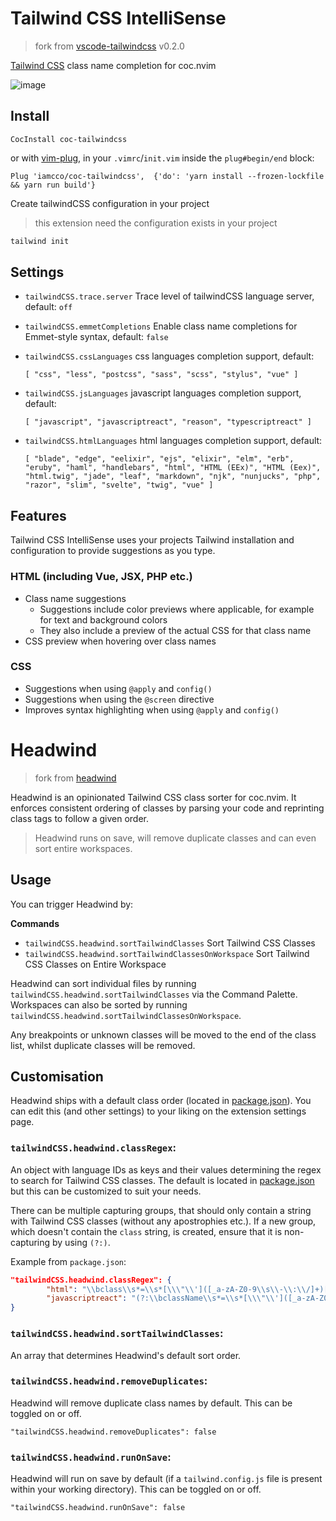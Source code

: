 # Tailwind CSS IntelliSense

> fork from [vscode-tailwindcss](https://github.com/bradlc/vscode-tailwindcss) v0.2.0

[Tailwind CSS](https://tailwindcss.com/) class name completion for coc.nvim

![image](https://user-images.githubusercontent.com/5492542/72122448-e6e47980-3398-11ea-908f-820a64b16b47.png)

## Install

```viml
CocInstall coc-tailwindcss
```

or with [vim-plug](https://github.com/junegunn/vim-plug),
in your `.vimrc`/`init.vim` inside the `plug#begin/end` block:

```viml
Plug 'iamcco/coc-tailwindcss',  {'do': 'yarn install --frozen-lockfile && yarn run build'}
```

Create tailwindCSS configuration in your project

> this extension need the configuration exists in your project

``` bash
tailwind init
```

## Settings

- `tailwindCSS.trace.server` Trace level of tailwindCSS language server, default: `off`
- `tailwindCSS.emmetCompletions` Enable class name completions for Emmet-style syntax, default: `false`
- `tailwindCSS.cssLanguages` css languages completion support, default:

  ``` jsonc
  [ "css", "less", "postcss", "sass", "scss", "stylus", "vue" ]
  ```

- `tailwindCSS.jsLanguages` javascript languages completion support, default:

  ``` jsonc
  [ "javascript", "javascriptreact", "reason", "typescriptreact" ]
  ```

- `tailwindCSS.htmlLanguages` html languages completion support, default:

  ``` jsonc
  [ "blade", "edge", "eelixir", "ejs", "elixir", "elm", "erb", "eruby", "haml", "handlebars", "html", "HTML (EEx)", "HTML (Eex)", "html.twig", "jade", "leaf", "markdown", "njk", "nunjucks", "php", "razor", "slim", "svelte", "twig", "vue" ]
  ```


## Features

Tailwind CSS IntelliSense uses your projects Tailwind installation and configuration
to provide suggestions as you type.

### HTML (including Vue, JSX, PHP etc.)

- Class name suggestions
  - Suggestions include color previews where applicable, for example for text and background colors
  - They also include a preview of the actual CSS for that class name
- CSS preview when hovering over class names

### CSS

- Suggestions when using `@apply` and `config()`
- Suggestions when using the `@screen` directive
- Improves syntax highlighting when using `@apply` and `config()`

# Headwind

> fork from [headwind](https://github.com/heybourn/headwind)

Headwind is an opinionated Tailwind CSS class sorter for coc.nvim.
It enforces consistent ordering of classes by parsing your code and reprinting class tags to follow a given order.

> Headwind runs on save, will remove duplicate classes and can even sort entire workspaces.

## Usage

You can trigger Headwind by:

**Commands**

- `tailwindCSS.headwind.sortTailwindClasses` Sort Tailwind CSS Classes
- `tailwindCSS.headwind.sortTailwindClassesOnWorkspace` Sort Tailwind CSS Classes on Entire Workspace

Headwind can sort individual files by running `tailwindCSS.headwind.sortTailwindClasses` via the Command Palette.
Workspaces can also be sorted by running `tailwindCSS.headwind.sortTailwindClassesOnWorkspace`.

Any breakpoints or unknown classes will be moved to the end of the class list, whilst duplicate classes will be removed.

## Customisation

Headwind ships with a default class order (located in [package.json](package.json)).
You can edit this (and other settings) to your liking on the extension settings page.

### `tailwindCSS.headwind.classRegex`:

An object with language IDs as keys and their values determining the regex to search for Tailwind CSS classes.
The default is located in [package.json](package.json) but this can be customized to suit your needs.

There can be multiple capturing groups, that should only contain a string with Tailwind CSS
classes (without any apostrophies etc.). If a new group, which doesn't contain the `class` string,
is created, ensure that it is non-capturing by using `(?:)`.

Example from `package.json`:

```json
"tailwindCSS.headwind.classRegex": {
		"html": "\\bclass\\s*=\\s*[\\\"\\']([_a-zA-Z0-9\\s\\-\\:\\/]+)[\\\"\\']",
		"javascriptreact": "(?:\\bclassName\\s*=\\s*[\\\"\\']([_a-zA-Z0-9\\s\\-\\:\\/]+)[\\\"\\'])|(?:\\btw\\s*`([_a-zA-Z0-9\\s\\-\\:\\/]*)`)"
}
```

### `tailwindCSS.headwind.sortTailwindClasses`:

An array that determines Headwind's default sort order.

### `tailwindCSS.headwind.removeDuplicates`:

Headwind will remove duplicate class names by default. This can be toggled on or off.

`"tailwindCSS.headwind.removeDuplicates": false`

### `tailwindCSS.headwind.runOnSave`:

Headwind will run on save by default (if a `tailwind.config.js` file is present within your working directory). This can be toggled on or off.

`"tailwindCSS.headwind.runOnSave": false`
